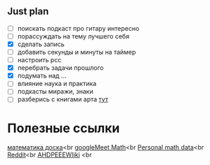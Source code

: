 ## Just plan
- [ ] поискать подкаст про гитару интересно
- [ ] порассуждать на тему лучшего себя
- [x] сделать запись
- [ ] добавить секунды и минуты на таймер
- [ ] настроить рсс
- [x] перебрать задачи прошлого
- [x] подумать над ...
- [ ] влияние наука и практика
- [ ] подкасты миражи, знаки
- [ ] разберись с книгами арта [тут](https://t.me/worldNekro2/539)
# Полезные ссылки
[математика доска](https://talamus.online/invite/TYOP2O5AY8HG38OO1YEYR801G6GQY1FK)<br
[googleMeet Math](https://meet.google.com/ain-yxox-ibx)<br
[Personal math data](https://docs.google.com/spreadsheets/d/12ffL7L9NjPExQYl71ydzsVcF4KaMkO_VN9FtxGcJdL0/edit?usp=sharing)<br
[Reddit](https://www.reddit.com/)<br
[AHDPEEEWIiki](https://ahdpeee.github.io/aHDpeeeWiki/)   <br
